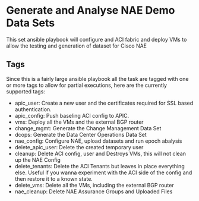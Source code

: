 # Generate and Analyse NAE Demo Data Sets

This set ansible playbook will configure and ACI fabric and deploy VMs to allow the testing and generation of dataset for Cisco NAE

## Tags

Since this is a fairly large ansible playbook all the task are tagged with one or more tags to allow for partial executions, here are the currently supported tags:

- apic_user: Create a new user and the certificates required for SSL based authentication.
- apic_config: Push baseling ACI config to APIC.
- vms: Deploy all the VMs and the external BGP router
- change_mgmt: Generate the Change Management Data Set
- dcops: Generate the Data Center Operations Data Set
- nae_config: Configure NAE, upload datasets and run epoch abalysis
- delete_apic_user: Delete the created temporary user
- cleanup: Delete ACI config, user and Destroys VMs, this will not clean up the NAE Config
- delete_tenants: Delete the ACI Tenants but leaves in place everything else. Useful if you wanna experiment with the ACI side of the config and then restore it to a known state. 
- delete_vms: Delete all the VMs, including the external BGP router
- nae_cleanup: Delete NAE Assurance Groups and Uploaded Files

